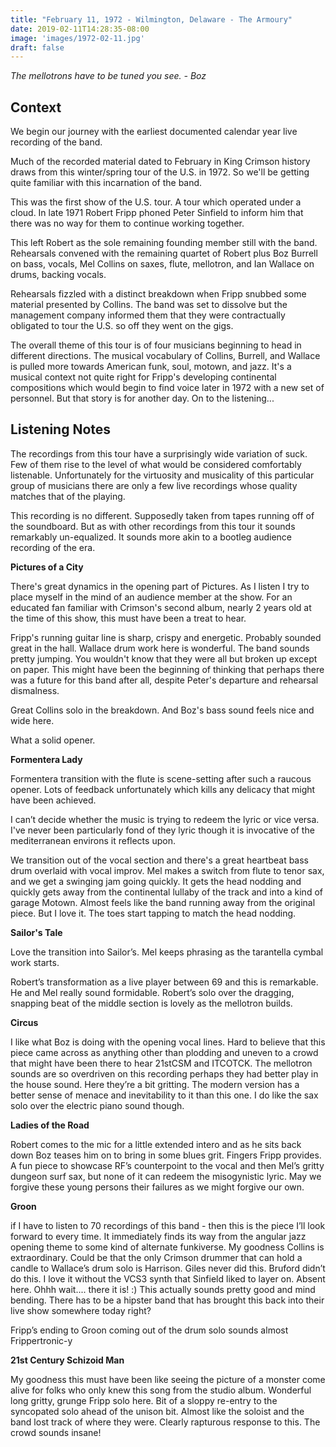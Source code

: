 ```yaml
---
title: "February 11, 1972 - Wilmington, Delaware - The Armoury"
date: 2019-02-11T14:28:35-08:00
image: 'images/1972-02-11.jpg'
draft: false
---
```


*The mellotrons have to be tuned you see. - Boz*

## Context

We begin our journey with the earliest documented calendar year live recording of the band. 

Much of the recorded material dated to February in King Crimson history draws from this winter/spring tour of the U.S. in 1972. So we'll be getting quite familiar with this incarnation of the band.

This was the first show of the U.S. tour. A tour which operated under a cloud. In late 1971 Robert Fripp phoned Peter Sinfield to inform him that there was no way for them to continue working together.

This left Robert as the sole remaining founding member still with the band. Rehearsals convened with the remaining quartet of Robert plus Boz Burrell on bass, vocals, Mel Collins on saxes, flute,  mellotron, and Ian Wallace on drums, backing vocals.

Rehearsals fizzled with a distinct breakdown when Fripp snubbed some material presented by Collins. The band was set to dissolve but the management company informed them that they were contractually obligated to tour the U.S. so off they went on the gigs.

The overall theme of this tour is of four musicians beginning to head in different directions. The musical vocabulary of Collins, Burrell, and Wallace is pulled more towards American funk, soul, motown, and jazz. It's a musical context not quite right for Fripp's developing continental compositions which would begin to find voice later in 1972 with a new set of personnel. But that story is for another day. On to the listening... 

## Listening Notes

The recordings from this tour have a surprisingly wide variation of suck. Few of them rise to the level of what would be considered comfortably listenable. Unfortunately for the virtuosity and musicality of this particular group of musicians there are only a few live recordings whose quality matches that of the playing. 

This recording is no different. Supposedly taken from tapes running off of the soundboard. But as with other recordings from this tour it sounds remarkably un-equalized. It sounds more akin to a bootleg audience recording of the era.

**Pictures of a City**

There's great dynamics in the opening part of Pictures. As I listen I try to place myself in the mind of an audience member at the show. For an educated fan familiar with Crimson's second album, nearly 2 years old at the time of this show, this must have been a treat to hear.

Fripp's running guitar line is sharp, crispy and energetic. Probably sounded great in the hall. Wallace drum work here is wonderful. The band sounds pretty jumping. You wouldn't know that they were all but broken up except on paper. This might have been the beginning of thinking that perhaps there was a future for this band after all, despite Peter's departure and rehearsal dismalness.

Great Collins solo in the breakdown. And Boz's bass sound feels nice and wide here.

What a solid opener.

**Formentera Lady**
 
Formentera transition with the flute is scene-setting after such a raucous opener. Lots of feedback unfortunately which kills any delicacy that might have been achieved.

I can’t decide whether the music is trying to redeem the lyric or vice versa. I've never been particularly fond of they lyric though it is invocative of the mediterranean environs it reflects upon.

We transition out of the vocal section and there's a great heartbeat bass drum overlaid with vocal improv. Mel makes a switch from flute to tenor sax, and we get a swinging jam going quickly. It gets the head nodding and quickly gets away from the continental lullaby of the track and into a kind of garage Motown. Almost feels like the band running away from the original piece. But I love it. The toes start tapping to match the head nodding.

**Sailor's Tale**

Love the transition into Sailor’s. Mel keeps phrasing as the tarantella cymbal work starts.

Robert’s transformation as a live player between 69 and this is remarkable. He and Mel really sound formidable. Robert’s solo over the dragging, snapping beat of the middle section is lovely as the mellotron builds.

**Circus**

I like what Boz is doing with the opening vocal lines. Hard to believe that this piece came across as anything other than plodding and uneven to a crowd that might have been there to hear 21stCSM and ITCOTCK. The mellotron sounds are so overdriven on this recording perhaps they had better play in the house sound. Here they’re a bit gritting. The modern version has a better sense of menace and inevitability to it than this one. I do like the sax solo over the electric piano sound though.

**Ladies of the Road**

Robert comes to the mic for a little extended intero and as he sits back down Boz teases him on to bring in some blues grit. Fingers Fripp provides. A fun piece to showcase RF’s counterpoint to the vocal and then Mel’s gritty dungeon surf sax, but none of it can redeem the misogynistic lyric. May we forgive these young persons their failures as we might forgive our own.

**Groon**

if I have to listen to 70 recordings of this band - then this is the piece I’ll look forward to every time. It immediately finds its way from the angular jazz opening theme to some kind of alternate funkiverse. My goodness Collins is extraordinary. Could be that the only Crimson drummer that can hold a candle to Wallace’s drum solo is Harrison. Giles never did this. Bruford didn’t do this. I love it without the VCS3 synth that Sinfield liked to layer on. Absent here. Ohhh wait.... there it is! :) This actually sounds pretty good and mind bending. There has to be a hipster band that has brought this back into their live show somewhere today right?

Fripp’s ending to Groon coming out of the drum solo sounds almost Frippertronic-y

**21st Century Schizoid Man**

My goodness this must have been like seeing the picture of a monster come alive for folks who only knew this song from the studio album. Wonderful long gritty, grunge Fripp solo here. Bit of a sloppy re-entry to the syncopated solo ahead of the unison bit. Almost like the soloist and the band lost track of where they were. Clearly rapturous response to this. The crowd sounds insane!

